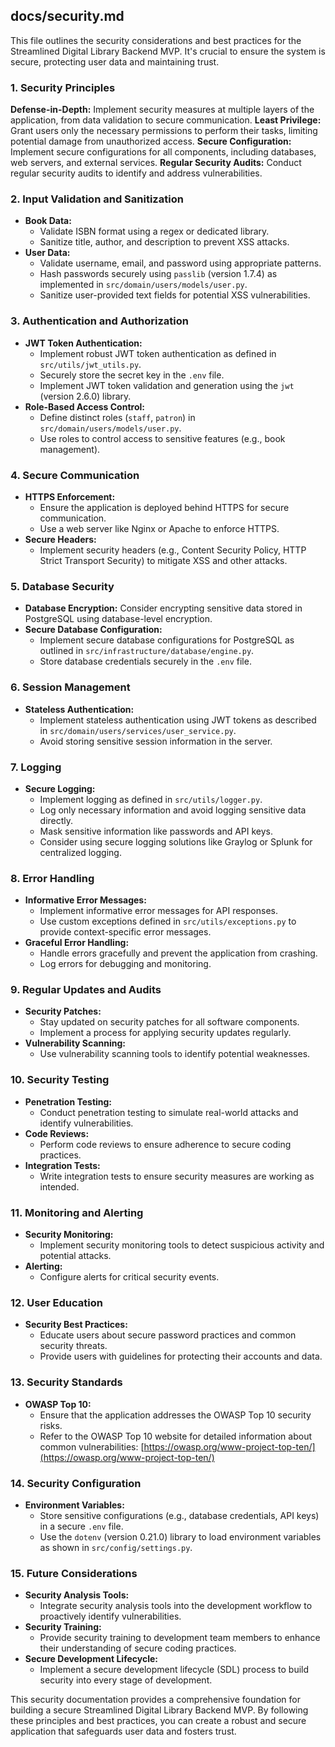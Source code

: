## docs/security.md

This file outlines the security considerations and best practices for the Streamlined Digital Library Backend MVP. It's crucial to ensure the system is secure, protecting user data and maintaining trust.

### 1.  Security Principles

**Defense-in-Depth:** Implement security measures at multiple layers of the application, from data validation to secure communication.
**Least Privilege:** Grant users only the necessary permissions to perform their tasks, limiting potential damage from unauthorized access.
**Secure Configuration:**  Implement secure configurations for all components, including databases, web servers, and external services.
**Regular Security Audits:**  Conduct regular security audits to identify and address vulnerabilities.

### 2. Input Validation and Sanitization

- **Book Data:** 
    - Validate ISBN format using a regex or dedicated library.
    - Sanitize title, author, and description to prevent XSS attacks.
- **User Data:**
    - Validate username, email, and password using appropriate patterns.
    - Hash passwords securely using `passlib` (version 1.7.4) as implemented in `src/domain/users/models/user.py`.
    -  Sanitize user-provided text fields for potential XSS vulnerabilities. 

### 3. Authentication and Authorization

- **JWT Token Authentication:**  
    - Implement robust JWT token authentication as defined in `src/utils/jwt_utils.py`.
    -  Securely store the secret key in the `.env` file.
    -  Implement JWT token validation and generation using the `jwt` (version 2.6.0) library.
- **Role-Based Access Control:**  
    -  Define distinct roles (`staff`, `patron`) in `src/domain/users/models/user.py`. 
    -  Use roles to control access to sensitive features (e.g., book management).

### 4. Secure Communication

- **HTTPS Enforcement:**  
    - Ensure the application is deployed behind HTTPS for secure communication.
    -  Use a web server like Nginx or Apache to enforce HTTPS.
- **Secure Headers:**
    - Implement security headers (e.g., Content Security Policy, HTTP Strict Transport Security) to mitigate XSS and other attacks.

### 5. Database Security

- **Database Encryption:** Consider encrypting sensitive data stored in PostgreSQL using database-level encryption.
- **Secure Database Configuration:**  
    -  Implement secure database configurations for PostgreSQL as outlined in `src/infrastructure/database/engine.py`.
    -  Store database credentials securely in the `.env` file.

### 6.  Session Management

- **Stateless Authentication:**  
    -  Implement stateless authentication using JWT tokens as described in `src/domain/users/services/user_service.py`.
    -  Avoid storing sensitive session information in the server.

### 7.  Logging

- **Secure Logging:** 
    -  Implement logging as defined in `src/utils/logger.py`.
    -  Log only necessary information and avoid logging sensitive data directly.
    -  Mask sensitive information like passwords and API keys.
    -  Consider using secure logging solutions like Graylog or Splunk for centralized logging. 

### 8. Error Handling

- **Informative Error Messages:**  
    -  Implement informative error messages for API responses.
    -  Use custom exceptions defined in `src/utils/exceptions.py` to provide context-specific error messages. 
- **Graceful Error Handling:**  
    -  Handle errors gracefully and prevent the application from crashing.
    -  Log errors for debugging and monitoring. 

### 9.  Regular Updates and Audits

- **Security Patches:**  
    -  Stay updated on security patches for all software components.
    -  Implement a process for applying security updates regularly.
- **Vulnerability Scanning:**  
    -  Use vulnerability scanning tools to identify potential weaknesses.

### 10. Security Testing

- **Penetration Testing:**  
    -  Conduct penetration testing to simulate real-world attacks and identify vulnerabilities.
- **Code Reviews:**  
    -  Perform code reviews to ensure adherence to secure coding practices.
- **Integration Tests:**  
    -  Write integration tests to ensure security measures are working as intended.

### 11.  Monitoring and Alerting

- **Security Monitoring:**  
    -  Implement security monitoring tools to detect suspicious activity and potential attacks.
- **Alerting:**  
    -  Configure alerts for critical security events.

### 12.  User Education

- **Security Best Practices:**
    -  Educate users about secure password practices and common security threats.
    -  Provide users with guidelines for protecting their accounts and data.

### 13.  Security Standards

- **OWASP Top 10:**  
    -  Ensure that the application addresses the OWASP Top 10 security risks.
    -  Refer to the OWASP Top 10 website for detailed information about common vulnerabilities: [https://owasp.org/www-project-top-ten/](https://owasp.org/www-project-top-ten/)

### 14.  Security Configuration

- **Environment Variables:**  
    -  Store sensitive configurations (e.g., database credentials, API keys) in a secure `.env` file.
    -  Use the `dotenv` (version 0.21.0) library to load environment variables as shown in `src/config/settings.py`. 

### 15.  Future Considerations

- **Security Analysis Tools:** 
    -  Integrate security analysis tools into the development workflow to proactively identify vulnerabilities.
- **Security Training:**  
    -  Provide security training to development team members to enhance their understanding of secure coding practices.
- **Secure Development Lifecycle:** 
    -  Implement a secure development lifecycle (SDL) process to build security into every stage of development.

This security documentation provides a comprehensive foundation for building a secure Streamlined Digital Library Backend MVP. By following these principles and best practices, you can create a robust and secure application that safeguards user data and fosters trust.